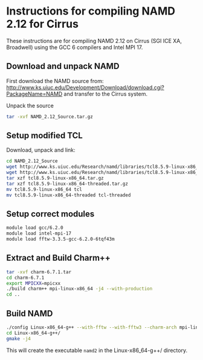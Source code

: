 Instructions for compiling NAMD 2.12 for Cirrus
====================================================

These instructions are for compiling NAMD 2.12 on Cirrus (SGI ICE XA, Broadwell) using the GCC 6 compilers and Intel MPI 17.

Download and unpack NAMD
------------------------

First download the NAMD source from: http://www.ks.uiuc.edu/Development/Download/download.cgi?PackageName=NAMD
and transfer to the Cirrus system.

Unpack the source

```bash
tar -xvf NAMD_2.12_Source.tar.gz
```

Setup modified TCL
------------------

Download, unpack and link:

```bash
cd NAMD_2.12_Source
wget http://www.ks.uiuc.edu/Research/namd/libraries/tcl8.5.9-linux-x86_64.tar.gz
wget http://www.ks.uiuc.edu/Research/namd/libraries/tcl8.5.9-linux-x86_64-threaded.tar.gz
tar xzf tcl8.5.9-linux-x86_64.tar.gz
tar xzf tcl8.5.9-linux-x86_64-threaded.tar.gz
mv tcl8.5.9-linux-x86_64 tcl
mv tcl8.5.9-linux-x86_64-threaded tcl-threaded
```

Setup correct modules
---------------------

```bash
module load gcc/6.2.0
module load intel-mpi-17
module load fftw-3.3.5-gcc-6.2.0-6tqf43m
```

Extract and Build Charm++
--------------------------

```bash
tar -xvf charm-6.7.1.tar
cd charm-6.7.1
export MPICXX=mpicxx
./build charm++ mpi-linux-x86_64 -j4 --with-production
cd ..
```

Build NAMD
----------

```bash
./config Linux-x86_64-g++ --with-fftw --with-fftw3 --charm-arch mpi-linux-x86_64
cd Linux-x86_64-g++/
gmake -j4
```

This will create the executable `namd2` in the Linux-x86_64-g++/ directory.

